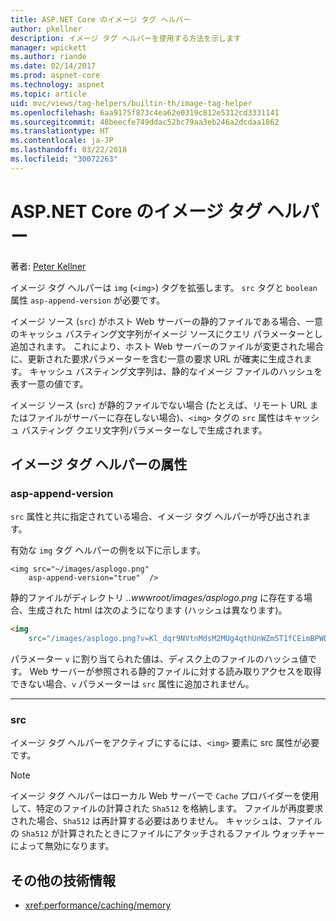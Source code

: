 ```yaml
---
title: ASP.NET Core のイメージ タグ ヘルパー
author: pkellner
description: イメージ タグ ヘルパーを使用する方法を示します
manager: wpickett
ms.author: riande
ms.date: 02/14/2017
ms.prod: aspnet-core
ms.technology: aspnet
ms.topic: article
uid: mvc/views/tag-helpers/builtin-th/image-tag-helper
ms.openlocfilehash: 6aa9175f873c4ea62e0319c812e5312cd3331141
ms.sourcegitcommit: 48beecfe749ddac52bc79aa3eb246a2dcdaa1862
ms.translationtype: HT
ms.contentlocale: ja-JP
ms.lasthandoff: 03/22/2018
ms.locfileid: "30072263"
---
```

# <a name="image-tag-helper-in-aspnet-core"></a>ASP.NET Core のイメージ タグ ヘルパー

著者: [Peter Kellner](http://peterkellner.net) 

イメージ タグ ヘルパーは `img` (`<img>`) タグを拡張します。 `src` タグと `boolean` 属性 `asp-append-version` が必要です。

イメージ ソース (`src`) がホスト Web サーバーの静的ファイルである場合、一意のキャッシュ バスティング文字列がイメージ ソースにクエリ パラメーターとし追加されます。 これにより、ホスト Web サーバーのファイルが変更された場合に、更新された要求パラメーターを含む一意の要求 URL が確実に生成されます。 キャッシュ バスティング文字列は、静的なイメージ ファイルのハッシュを表す一意の値です。

イメージ ソース (`src`) が静的ファイルでない場合 (たとえば、リモート URL またはファイルがサーバーに存在しない場合)、`<img>` タグの `src` 属性はキャッシュ バスティング クエリ文字列パラメーターなしで生成されます。

## <a name="image-tag-helper-attributes"></a>イメージ タグ ヘルパーの属性


### <a name="asp-append-version"></a>asp-append-version

`src` 属性と共に指定されている場合、イメージ タグ ヘルパーが呼び出されます。

有効な `img` タグ ヘルパーの例を以下に示します。

```cshtml
<img src="~/images/asplogo.png" 
    asp-append-version="true"  />
```

静的ファイルがディレクトリ *..wwwroot/images/asplogo.png* に存在する場合、生成された html は次のようになります (ハッシュは異なります)。

```html
<img 
    src="/images/asplogo.png?v=Kl_dqr9NVtnMdsM2MUg4qthUnWZm5T1fCEimBPWDNgM"/>
```

パラメーター `v` に割り当てられた値は、ディスク上のファイルのハッシュ値です。 Web サーバーが参照される静的ファイルに対する読み取りアクセスを取得できない場合、`v` パラメーターは `src` 属性に追加されません。

- - -

### <a name="src"></a>src

イメージ タグ ヘルパーをアクティブにするには、`<img>` 要素に src 属性が必要です。 

> [!NOTE]
> イメージ タグ ヘルパーはローカル Web サーバーで `Cache` プロバイダーを使用して、特定のファイルの計算された `Sha512` を格納します。 ファイルが再度要求された場合、`Sha512` は再計算する必要はありません。 キャッシュは、ファイルの `Sha512` が計算されたときにファイルにアタッチされるファイル ウォッチャーによって無効になります。

## <a name="additional-resources"></a>その他の技術情報

* <xref:performance/caching/memory>

